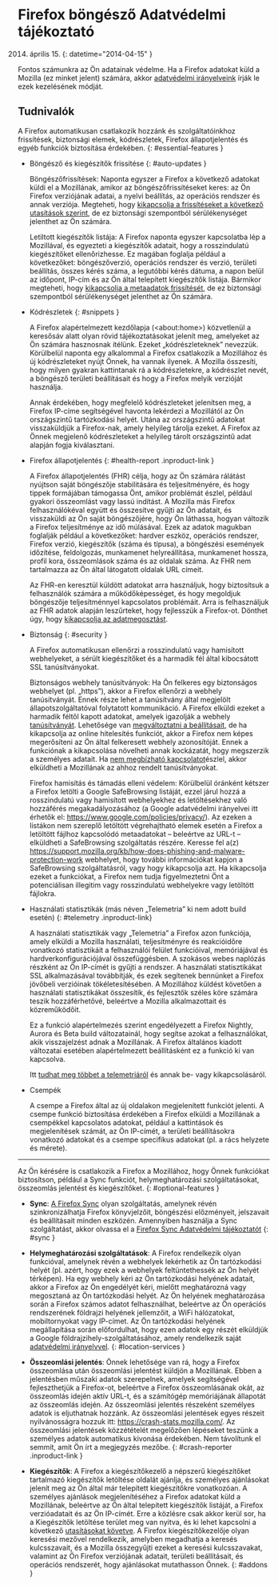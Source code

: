 # Firefox böngésző Adatvédelmi tájékoztató

2014. április 15.
{: datetime="2014-04-15" }

Fontos számunkra az Ön adatainak védelme. Ha a Firefox adatokat küld a Mozilla (ez minket jelent) számára, akkor [adatvédelmi irányelveink](https://www.mozilla.org/privacy/) írják le ezek kezelésének módját.

## Tudnivalók

A Firefox automatikusan csatlakozik hozzánk és szolgáltatóinkhoz frissítések, biztonsági elemek, kódrészletek, Firefox állapotjelentés és egyéb funkciók biztosítása érdekében. 
{: #essential-features }

* Böngésző és kiegészítők frissítése
  {: #auto-updates }

	Böngészőfrissítések: Naponta egyszer a Firefox a következő adatokat küldi el a Mozillának, amikor az böngészőfrissítéseket keres: az Ön Firefox verziójának adatai, a nyelvi beállítás, az operációs rendszer és annak verziója. Megteheti, hogy [kikapcsolja a frissítéseket a következő utasítások szerint](https://support.mozilla.org/kb/how-stop-firefox-automatically-making-connections#w_auto-update-checking), de ez biztonsági szempontból sérülékenységet jelenthet az Ön számára.

	Letiltott kiegészítők listája: A Firefox naponta egyszer kapcsolatba lép a Mozillával, és egyezteti a kiegészítők adatait, hogy a rosszindulatú kiegészítőket ellenőrizhesse. Ez magában foglalja például a következőket: böngészőverzió, operációs rendszer és verzió, területi beállítás, összes kérés száma, a legutóbbi kérés dátuma, a napon belül az időpont, IP-cím és az Ön által telepített kiegészítők listája. Bármikor megteheti, hogy [kikapcsolja a metaadatok frissítését](https://blog.mozilla.org/addons/how-to-opt-out-of-add-on-metadata-updates/), de ez biztonsági szempontból sérülékenységet jelenthet az Ön számára.

* Kódrészletek
  {: #snippets }

	A Firefox alapértelmezett kezdőlapja (&lt;about:home&gt;) közvetlenül a keresősáv alatt olyan rövid tájékoztatásokat jelenít meg, amelyeket az Ön számára hasznosnak ítélünk. Ezeket „kódrészleteknek” nevezzük. Körülbelül naponta egy alkalommal a Firefox csatlakozik a Mozillához és új kódrészleteket nyújt Önnek, ha vannak ilyenek. A Mozilla összesíti, hogy milyen gyakran kattintanak rá a kódrészletekre, a kódrészlet nevét, a böngésző területi beállításait és hogy a Firefox melyik verzióját használja.

	Annak érdekében, hogy megfelelő kódrészleteket jelenítsen meg, a Firefox IP-címe segítségével havonta lekérdezi a Mozillától az Ön országszintű tartózkodási helyét. Utána az országszintű adatokat visszaküldjük a Firefox-nak, amely helyileg tárolja ezeket. A Firefox az Önnek megjelenő kódrészleteket a helyileg tárolt országszintű adat alapján fogja kiválasztani.

* Firefox állapotjelentés
  {: #health-report .inproduct-link } 

	A Firefox állapotjelentés (FHR) célja, hogy az Ön számára rálátást nyújtson saját böngészője stabilitására és teljesítményére, és hogy tippek formájában támogassa Önt, amikor problémát észlel, például gyakori összeomlást vagy lassú indítást. A Mozilla más Firefox felhasználókéval együtt és összesítve gyűjti az Ön adatait, és visszaküldi az Ön saját böngészőjére, hogy Ön láthassa, hogyan változik a Firefox teljesítménye az idő múlásával. Ezek az adatok magukban foglalják például a következőket: hardver eszköz, operációs rendszer, Firefox verzió, kiegészítők (száma és típusa), a böngészési események időzítése, feldolgozás, munkamenet helyreállítása, munkamenet hossza, profil kora, összeomlások száma és az oldalak száma. Az FHR nem tartalmazza az Ön által látogatott oldalak URL címeit.

	Az FHR-en keresztül küldött adatokat arra használjuk, hogy biztosítsuk a felhasználók számára a működőképességet, és hogy megoldjuk böngészője teljesítménnyel kapcsolatos problémáit. Arra is felhasználjuk az FHR adatok alapján leszűrteket, hogy fejlesszük a Firefox-ot. Dönthet úgy, hogy [kikapcsolja az adatmegosztást](https://support.mozilla.org/kb/firefox-health-report-understand-your-browser-perf#w_how-to-turn-data-sharing-on-or-off).

* Biztonság
  {: #security }

	A Firefox automatikusan ellenőrzi a rosszindulatú vagy hamisított webhelyeket, a sérült kiegészítőket és a harmadik fél által kibocsátott SSL tanúsítványokat.

	Biztonságos webhely tanúsítványok: Ha Ön felkeres egy biztonságos webhelyet (pl. „https”), akkor a Firefox ellenőrzi a webhely tanúsítványát. Ennek része lehet a tanúsítvány által megjelölt állapotszolgáltatóval folytatott kommunikáció. A Firefox elküldi ezeket a harmadik féltől kapott adatokat, amelyek igazolják a webhely [tanúsítványát](https://support.mozilla.org/kb/secure-website-certificate). Lehetősége van [megváltoztatni a beállításait](https://support.mozilla.org/kb/advanced-settings-browsing-network-updates-encryption#w_certificates-tab), de ha kikapcsolja az online hitelesítés funkciót, akkor a Firefox nem képes megerősíteni az Ön által felkeresett webhely azonosítóját. Ennek a funkciónak a kikapcsolása növelheti annak kockázatát, hogy megszerzik a személyes adatait. Ha [nem megbízható kapcsolatot](https://support.mozilla.org/kb/connection-untrusted-error-message)észlel, akkor elküldheti a Mozillának az ahhoz rendelt tanúsítványokat.

	Firefox hamisítás és támadás elleni védelem: Körülbelül óránként kétszer a Firefox letölti a Google SafeBrowsing listáját, ezzel járul hozzá a rosszindulatú vagy hamisított webhelyekhez és letöltésekhez való hozzáférés megakadályozásához (a Google adatvédelmi irányelvei itt érhetők el: <https://www.google.com/policies/privacy/>). Az ezeken a listákon nem szereplő letöltött végrehajtható elemek esetén a Firefox a letöltött fájlhoz kapcsolódó metaadatokat – beleértve az URL-t – elküldheti a SafeBrowsing szolgáltatás részére. Keresse fel a(z) <https://support.mozilla.org/kb/how-does-phishing-and-malware-protection-work> webhelyet, hogy további információkat kapjon a SafeBrowsing szolgáltatásról, vagy hogy kikapcsolja azt. Ha kikapcsolja ezeket a funkciókat, a Firefox nem tudja figyelmeztetni Önt a potenciálisan illegitim vagy rosszindulatú webhelyekre vagy letöltött fájlokra.

* Használati statisztikák (más néven „Telemetria” ki nem adott build esetén)
  {: #telemetry .inproduct-link}

	A használati statisztikák vagy „Telemetria” a Firefox azon funkciója, amely elküldi a Mozilla használati, teljesítményre és reakcióidőre vonatkozó statisztikáit a felhasználói felület funkcióival, memóriájával és hardverkonfigurációjával összefüggésben. A szokásos webes naplózás részként az Ön IP-címét is gyűjti a rendszer. A használati statisztikákat SSL alkalmazásával továbbítják, és ezek segítenek bennünket a Firefox jövőbeli verzióinak tökéletesítésében. A Mozillához küldést követően a használati statisztikákat összesítik, és fejlesztők széles köre számára teszik hozzáférhetővé, beleértve a Mozilla alkalmazottait és közreműködőit.

	Ez a funkció alapértelmezés szerint engedélyezett a Firefox Nightly, Aurora és Beta build változatainál, hogy segítse azokat a felhasználókat, akik visszajelzést adnak a Mozillának. A Firefox általános kiadott változatai esetében alapértelmezett beállításként ez a funkció ki van kapcsolva.

	Itt [tudhat meg többet a telemetriáról](https://support.mozilla.org/kb/send-performance-data-improve-firefox) és annak be- vagy kikapcsolásáról. 

* Csempék

	A csempe a Firefox által az új oldalakon megjelenített funkciót jelenti. A csempe funkció biztosítása érdekében a Firefox elküldi a Mozillának a csempékkel kapcsolatos adatokat, például a kattintások és megjelenítések számát, az Ön IP-címét, a területi beállításokra vonatkozó adatokat és a csempe specifikus adatokat (pl. a rács helyzete és mérete).

---------------------------------------

Az Ön kérésére is csatlakozik a Firefox a Mozillához, hogy Önnek funkciókat biztosítson, például a Sync funkciót, helymeghatározási szolgáltatásokat, összeomlás jelentést és kiegészítőket.
{: #optional-features }

* **Sync**: [A Firefox Sync](https://www.mozilla.org/firefox/sync/) olyan szolgáltatás, amelynek révén szinkronizálhatja Firefox könyvjelzőit, böngészési előzményeit, jelszavait és beállításait minden eszközén. Amennyiben használja a Sync szolgáltatást, akkor olvassa el a [Firefox Sync Adatvédelmi tájékoztatót](https://services.mozilla.com/privacy-policy/)
{: #sync }

* **Helymeghatározási szolgáltatások**: A Firefox rendelkezik olyan funkcióval, amelynek révén a webhelyek lekérhetik az Ön tartózkodási helyét (pl. azért, hogy ezek a webhelyek feltüntethessék az Ön helyét térképen). Ha egy webhely kéri az Ön tartózkodási helyének adatait, akkor a Firefox az Ön engedélyét kéri, mielőtt meghatározná vagy megosztaná az Ön tartózkodási helyét. Az Ön helyének meghatározása során a Firefox számos adatot felhasználhat, beleértve az Ön operációs rendszerének földrajzi helyének jellemzőit, a WiFi hálózatokat, mobiltornyokat vagy IP-címet. Az Ön tartózkodási helyének megállapítása során előfordulhat, hogy ezen adatok egy részét elküldjük a Google földrajzihely-szolgáltatásához, amely rendelkezik saját [adatvédelmi irányelvvel](https://www.google.com/privacy/lsf.html).
{: #location-services }

* **Összeomlási jelentés**: Önnek lehetősége van rá, hogy a Firefox összeomlása után összeomlási jelentést küldjön a Mozillának. Ebben a jelentésben műszaki adatok szerepelnek, amelyek segítségével fejleszthetjük a Firefox-ot, beleértve a Firefox összeomlásának okát, az összeomlás idején aktív URL-t, és a számítógép memóriájának állapotát az összeomlás idején. Az összeomlási jelentés részeként személyes adatok is eljuthatnak hozzánk. Az összeomlási jelentések egyes részeit nyilvánosságra hozzuk itt: <https://crash-stats.mozilla.com/>. Az összeomlási jelentések közzétételét megelőzően lépéseket teszünk a személyes adatok automatikus kivonása érdekében. Nem távolítunk el semmit, amit Ön írt a megjegyzés mezőbe.
{: #crash-reporter .inproduct-link }

* **Kiegészítők**: A Firefox a kiegészítőkezelő a népszerű kiegészítőket tartalmazó kiegészítők letöltése oldalát ajánlja, és személyes ajánlásokat jelenít meg az Ön által már telepített kiegészítőkre vonatkozóan. A személyes ajánlások megjelenítéséhez a Firefox adatokat küld a Mozillának, beleértve az Ön által telepített kiegészítők listáját, a Firefox verzióadatait és az Ön IP-címét. Erre a közlésre csak akkor kerül sor, ha a Kiegészítők letöltése terület meg van nyitva, és ki lehet kapcsolni a következő [utasításokat követve](https://blog.mozilla.org/addons/how-to-opt-out-of-add-on-metadata-updates/). A Firefox kiegészítőkezelője olyan keresési mezővel rendelkezik, amelyben megadhatja a keresés kulcsszavait, és a Mozilla összegyűjti ezeket a keresési kulcsszavakat, valamint az Ön Firefox verziójának adatait, területi beállításait, és operációs rendszerét, hogy ajánlásokat mutathasson Önnek.
{: #addons }
